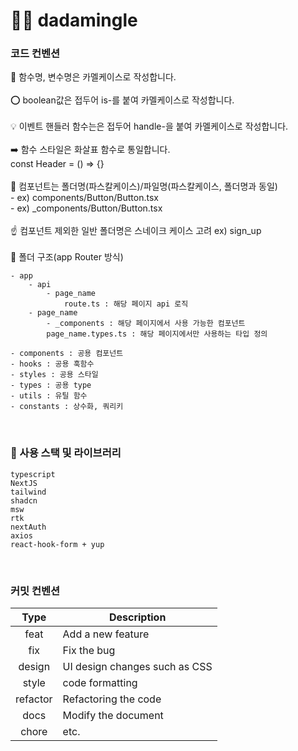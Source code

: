 # 🧚🏻 dadamingle

### 코드 컨벤션

<aside>
🐫 함수명, 변수명은 카멜케이스로 작성합니다.

</aside>
<br/>
<aside>
⭕ boolean값은 접두어 is-를 붙여 카멜케이스로 작성합니다.

</aside>
<br/>
<aside>
💡 이벤트 핸들러 함수는은 접두어 handle-을 붙여 카멜케이스로 작성합니다.

</aside>
<br/>
<aside>
➡️ 함수 스타일은 화살표 함수로 통일합니다. <br/>
const Header = () ⇒ {}

</aside>
<br/>
<aside>
🧩 컴포넌트는 폴더명(파스칼케이스)/파일명(파스칼케이스, 폴더명과 동일) <br/>
- ex) components/Button/Button.tsx <br/>
- ex) _components/Button/Button.tsx

</aside>
<br/>

<aside>
☝ 컴포넌트 제외한 일반 폴더명은 스네이크 케이스 고려 ex) sign_up

</aside>
<br/>
<aside>
📁 폴더 구조(app Router 방식)

```
- app
	- api
		- page_name
			route.ts : 해당 페이지 api 로직
	- page_name
		- _components : 해당 페이지에서 사용 가능한 컴포넌트
		page_name.types.ts : 해당 페이지에서만 사용하는 타입 정의

- components : 공용 컴포넌트
- hooks : 공용 훅함수
- styles : 공용 스타일
- types : 공용 type
- utils : 유틸 함수
- constants : 상수화, 쿼리키
```

</aside>
<br/>

### 🎃 사용 스택 및 라이브러리

```
typescript
NextJS
tailwind
shadcn
msw
rtk
nextAuth
axios
react-hook-form + yup
```

<br/>

### 커밋 컨벤션

|   Type   | Description                   |
| :------: | ----------------------------- |
|   feat   | Add a new feature             |
|   fix    | Fix the bug                   |
|  design  | UI design changes such as CSS |
|  style   | code formatting               |
| refactor | Refactoring the code          |
|   docs   | Modify the document           |
|  chore   | etc.                          |

<br>
